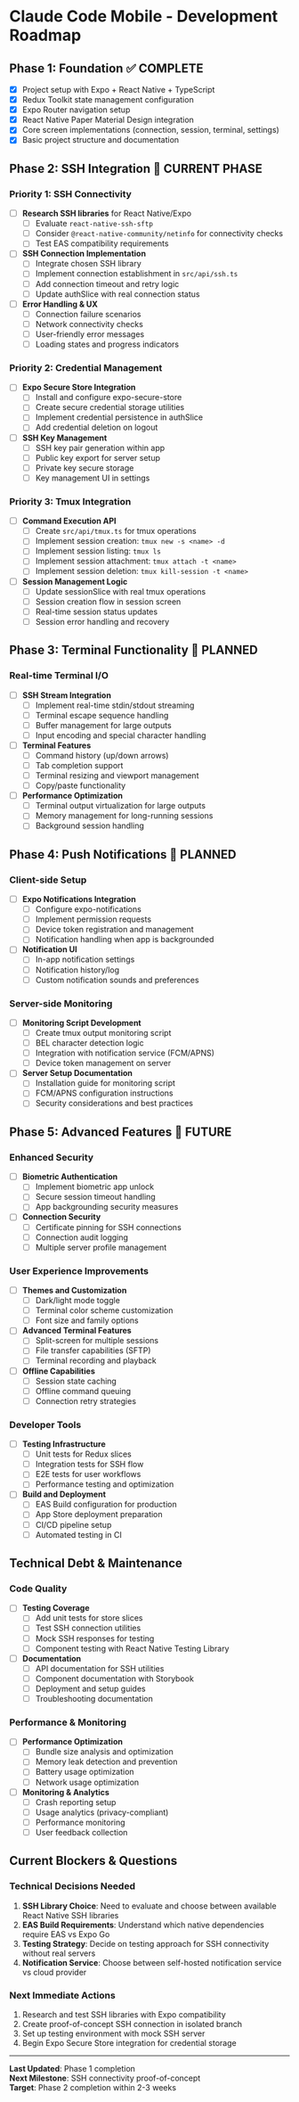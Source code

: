 # Claude Code Mobile - Development Roadmap

## Phase 1: Foundation ✅ COMPLETE
- [x] Project setup with Expo + React Native + TypeScript
- [x] Redux Toolkit state management configuration
- [x] Expo Router navigation setup
- [x] React Native Paper Material Design integration
- [x] Core screen implementations (connection, session, terminal, settings)
- [x] Basic project structure and documentation

## Phase 2: SSH Integration 🚧 CURRENT PHASE

### Priority 1: SSH Connectivity
- [ ] **Research SSH libraries** for React Native/Expo
  - [ ] Evaluate `react-native-ssh-sftp`
  - [ ] Consider `@react-native-community/netinfo` for connectivity checks
  - [ ] Test EAS compatibility requirements
- [ ] **SSH Connection Implementation**
  - [ ] Integrate chosen SSH library
  - [ ] Implement connection establishment in `src/api/ssh.ts`
  - [ ] Add connection timeout and retry logic
  - [ ] Update authSlice with real connection status
- [ ] **Error Handling & UX**
  - [ ] Connection failure scenarios
  - [ ] Network connectivity checks
  - [ ] User-friendly error messages
  - [ ] Loading states and progress indicators

### Priority 2: Credential Management
- [ ] **Expo Secure Store Integration**
  - [ ] Install and configure expo-secure-store
  - [ ] Create secure credential storage utilities
  - [ ] Implement credential persistence in authSlice
  - [ ] Add credential deletion on logout
- [ ] **SSH Key Management**
  - [ ] SSH key pair generation within app
  - [ ] Public key export for server setup
  - [ ] Private key secure storage
  - [ ] Key management UI in settings

### Priority 3: Tmux Integration
- [ ] **Command Execution API**
  - [ ] Create `src/api/tmux.ts` for tmux operations
  - [ ] Implement session creation: `tmux new -s <name> -d`
  - [ ] Implement session listing: `tmux ls`
  - [ ] Implement session attachment: `tmux attach -t <name>`
  - [ ] Implement session deletion: `tmux kill-session -t <name>`
- [ ] **Session Management Logic**
  - [ ] Update sessionSlice with real tmux operations
  - [ ] Session creation flow in session screen
  - [ ] Real-time session status updates
  - [ ] Session error handling and recovery

## Phase 3: Terminal Functionality 🔮 PLANNED

### Real-time Terminal I/O
- [ ] **SSH Stream Integration**
  - [ ] Implement real-time stdin/stdout streaming
  - [ ] Terminal escape sequence handling
  - [ ] Buffer management for large outputs
  - [ ] Input encoding and special character handling
- [ ] **Terminal Features**
  - [ ] Command history (up/down arrows)
  - [ ] Tab completion support
  - [ ] Terminal resizing and viewport management
  - [ ] Copy/paste functionality
- [ ] **Performance Optimization**
  - [ ] Terminal output virtualization for large outputs
  - [ ] Memory management for long-running sessions
  - [ ] Background session handling

## Phase 4: Push Notifications 🔮 PLANNED

### Client-side Setup
- [ ] **Expo Notifications Integration**
  - [ ] Configure expo-notifications
  - [ ] Implement permission requests
  - [ ] Device token registration and management
  - [ ] Notification handling when app is backgrounded
- [ ] **Notification UI**
  - [ ] In-app notification settings
  - [ ] Notification history/log
  - [ ] Custom notification sounds and preferences

### Server-side Monitoring
- [ ] **Monitoring Script Development**
  - [ ] Create tmux output monitoring script
  - [ ] BEL character detection logic
  - [ ] Integration with notification service (FCM/APNS)
  - [ ] Device token management on server
- [ ] **Server Setup Documentation**
  - [ ] Installation guide for monitoring script
  - [ ] FCM/APNS configuration instructions
  - [ ] Security considerations and best practices

## Phase 5: Advanced Features 🔮 FUTURE

### Enhanced Security
- [ ] **Biometric Authentication**
  - [ ] Implement biometric app unlock
  - [ ] Secure session timeout handling
  - [ ] App backgrounding security measures
- [ ] **Connection Security**
  - [ ] Certificate pinning for SSH connections
  - [ ] Connection audit logging
  - [ ] Multiple server profile management

### User Experience Improvements
- [ ] **Themes and Customization**
  - [ ] Dark/light mode toggle
  - [ ] Terminal color scheme customization
  - [ ] Font size and family options
- [ ] **Advanced Terminal Features**
  - [ ] Split-screen for multiple sessions
  - [ ] File transfer capabilities (SFTP)
  - [ ] Terminal recording and playback
- [ ] **Offline Capabilities**
  - [ ] Session state caching
  - [ ] Offline command queuing
  - [ ] Connection retry strategies

### Developer Tools
- [ ] **Testing Infrastructure**
  - [ ] Unit tests for Redux slices
  - [ ] Integration tests for SSH flow
  - [ ] E2E tests for user workflows
  - [ ] Performance testing and optimization
- [ ] **Build and Deployment**
  - [ ] EAS Build configuration for production
  - [ ] App Store deployment preparation
  - [ ] CI/CD pipeline setup
  - [ ] Automated testing in CI

## Technical Debt & Maintenance

### Code Quality
- [ ] **Testing Coverage**
  - [ ] Add unit tests for store slices
  - [ ] Test SSH connection utilities
  - [ ] Mock SSH responses for testing
  - [ ] Component testing with React Native Testing Library
- [ ] **Documentation**
  - [ ] API documentation for SSH utilities
  - [ ] Component documentation with Storybook
  - [ ] Deployment and setup guides
  - [ ] Troubleshooting documentation

### Performance & Monitoring
- [ ] **Performance Optimization**
  - [ ] Bundle size analysis and optimization
  - [ ] Memory leak detection and prevention
  - [ ] Battery usage optimization
  - [ ] Network usage optimization
- [ ] **Monitoring & Analytics**
  - [ ] Crash reporting setup
  - [ ] Usage analytics (privacy-compliant)
  - [ ] Performance monitoring
  - [ ] User feedback collection

## Current Blockers & Questions

### Technical Decisions Needed
1. **SSH Library Choice**: Need to evaluate and choose between available React Native SSH libraries
2. **EAS Build Requirements**: Understand which native dependencies require EAS vs Expo Go
3. **Testing Strategy**: Decide on testing approach for SSH connectivity without real servers
4. **Notification Service**: Choose between self-hosted notification service vs cloud provider

### Next Immediate Actions
1. Research and test SSH libraries with Expo compatibility
2. Create proof-of-concept SSH connection in isolated branch
3. Set up testing environment with mock SSH server
4. Begin Expo Secure Store integration for credential storage

---

**Last Updated**: Phase 1 completion  
**Next Milestone**: SSH connectivity proof-of-concept  
**Target**: Phase 2 completion within 2-3 weeks